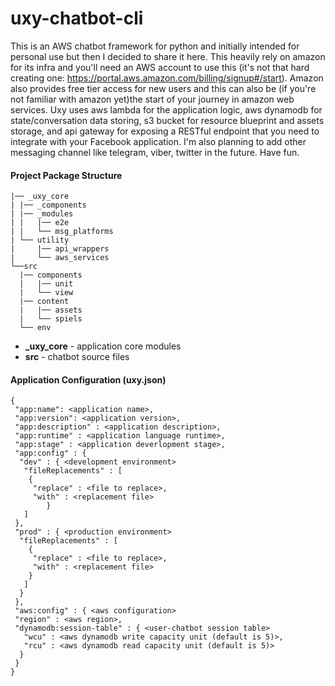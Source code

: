 uxy-chatbot-cli
======
This is an AWS chatbot framework for python and initially intended for personal use but then I decided
to share it here. This heavily rely on amazon for its infra and you'll need an AWS account to use this (it's not
that hard creating one: https://portal.aws.amazon.com/billing/signup#/start). Amazon also provides free
tier access for new users and this can also be (if you're not familiar with amazon yet)the start of your
journey in amazon web services. Uxy uses aws lambda for the application logic, aws dynamodb for state/conversation
data storing, s3 bucket for resource blueprint and assets storage, and api gateway for exposing a RESTful endpoint
that you need to integrate with your Facebook application. I'm also planning to add other messaging channel
like telegram, viber, twitter in the future. Have fun.

#### Project Package Structure
```
|── _uxy_core
| |── _components
| |── _modules
| |   |── e2e
| |   └── msg_platforms
| └── utility
|     |── api_wrappers
|     └── aws_services
└──src
  |── components
  |   |── unit
  |   └── view
  |── content
  |   |── assets
  |   └── spiels
  └── env
```

* **_uxy_core** - application core modules
* **src** - chatbot source files


#### Application Configuration (uxy.json)
```
{
 "app:name": <application name>,
 "app:version": <application version>,
 "app:description" : <application description>,
 "app:runtime" : <application language runtime>,
 "app:stage" : <application deverlopment stage>,
 "app:config" : {
  "dev" : {	<development environment>
   "fileReplacements" : [
    {
     "replace" : <file to replace>,
     "with" : <replacement file>
		}
   ]
 },
 "prod" : {	<production environment>
  "fileReplacements" : [
    {
     "replace" : <file to replace>,
     "with" : <replacement file>
    }
   ]
  }
 },
 "aws:config" : { <aws configuration>
 "region" : <aws region>,
 "dynamodb:session-table" : { <user-chatbot session table>
   "wcu" : <aws dynamodb write capacity unit (default is 5)>,
   "rcu" : <aws dynamodb read capacity unit (default is 5)>
  }
 }
}
```

